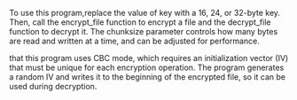 To use this program,replace the value of key with a 16, 24, or 32-byte key. Then, call the encrypt_file function to encrypt a file and the decrypt_file function to decrypt it.
The chunksize parameter controls how many bytes are read and written at a time, and can be adjusted for performance.

that this program uses CBC mode, which requires an initialization vector (IV) that must be unique for each encryption operation.
The program generates a random IV and writes it to the beginning of the encrypted file, so it can be used during decryption.
